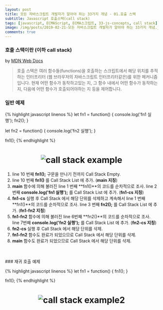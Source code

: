 ```yaml
---
layout: post
title: 모든 자바스크립트 개발자가 알아야 하는 33가지 개념 - 01.호출 스택
subtitle: Javascript 호출스택(call stack)
tags: [javascript, ECMAScript, ECMA스크립트, 33-js-concepts, call stack]
image: /img/posts/2019-02-21-모든 자바스크립트 개발자가 알아야 하는 33가지 개념.jpg
comments: true
---
```


### 호출 스택이란 (이하 call stack)
by [MDN Web Docs](https://developer.mozilla.org/ko/docs/Glossary/Call_stack)

>호출 스택은 여러 함수들(functions)을 호출하는 스크립트에서 해당 위치를 추적하는 인터프리터 (웹 브라우저의 자바스크립트 인터프리터같은)를 위한 메커니즘입니다. 현재 어떤 함수가 동작하고있는 지, 그 함수 내에서 어떤 함수가 동작하는 지, 다음에 어떤 함수가 호출되어야하는 지 등을 제어합니다.


### 일반 예제
{% highlight javascript linenos %}
let fn1 = function() {
  console.log('fn1 실행');
  fn2();
}

let fn2 = function() {
  console.log('fn2 실행');
}

fn1();
{% endhighlight %}


<h1 align="center">
  <img src="https://seniya.github.io/img/posts/2019-02-21-33-js-concepts-01-call-stack.jpg" alt="call stack example">
</h1>


1. line 10 번째 **fn1();** 구문을 만나기 전까지 Call Stack Empty.
1. line 10 번째 **fn1()** 를 Call Stack List 에 추가. (**main 지칭**)
1. **main** 함수에 의해 불러진 line 1 번째 **fn1()**의 코드를 순차적으로 조사. line 2 번째 **console.log('fn1 실행');** 를 Call Stack List 에 추가. (**fn1-cs 지칭**)
1. **fn1-cs** 실행 후 Call Stack 에서 해당 단위를 삭제하고 계속해서 line 1 번째 **fn1()**의 코드를 순차적으로 조사. line 3 번째 **fn2();** 를 Call Stack List 에 추가. (**fn1-fn2 지칭**)
1. **fn1-fn2** 함수에 의해 불러진 line 6번째 **fn2()**의 코드를 순차적으로 조사. line 7번째 **console.log('fn2 실행');** 를 Call Stack List 에 추가. (**fn2-cs 지칭**)
1. **fn2-cs** 실행 후 Call Stack 에서 해당 단위를 삭제.
1. **fn1-fn2** 함수도 완료가 되었으므로 Call Stack 에서 해당 단위를 삭제.
1. **main** 함수도 완료가 되었으므로 Call Stack 에서 해당 단위를 삭제.  


<br />
<br />
### 재귀 호출 예제

{% highlight javascript linenos %}
let fn1 = function() {
  fn1();
}

fn1();
{% endhighlight %}

<h1 align="center">
  <img src="https://seniya.github.io/img/posts/2019-02-21-33-js-concepts-01-call-stack2.jpg" alt="call stack example2">
</h1>

